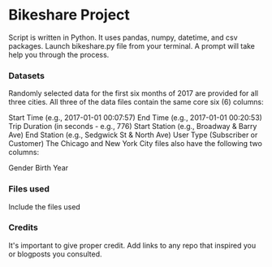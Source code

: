 # Bikeshare Project
Script is written in Python. It uses pandas, numpy, datetime, and csv packages. Launch bikeshare.py file from your terminal. A prompt will take help you through the process.
### Datasets
Randomly selected data for the first six months of 2017 are provided for all three cities. All three of the data files contain the same core six (6) columns:

Start Time (e.g., 2017-01-01 00:07:57)
End Time (e.g., 2017-01-01 00:20:53)
Trip Duration (in seconds - e.g., 776)
Start Station (e.g., Broadway & Barry Ave)
End Station (e.g., Sedgwick St & North Ave)
User Type (Subscriber or Customer)
The Chicago and New York City files also have the following two columns:

Gender
Birth Year


### Files used
Include the files used

### Credits
It's important to give proper credit. Add links to any repo that inspired you or blogposts you consulted.
